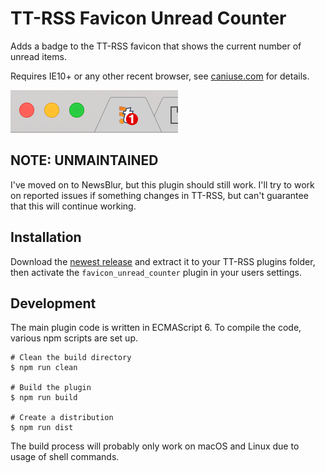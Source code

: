 # TT-RSS Favicon Unread Counter

Adds a badge to the TT-RSS favicon that shows the current number of unread items.

Requires IE10+ or any other recent browser, see [caniuse.com](http://caniuse.com/#feat=mutationobserver) for details.

![Screenshot](screenshot.png)

## NOTE: UNMAINTAINED

I've moved on to NewsBlur, but this plugin should still work. I'll try to work on reported issues if something changes in TT-RSS, but can't guarantee that this will continue working.

## Installation

Download the [newest release](https://github.com/Strayer/tt-rss-favicon-unread-counter/releases) and extract it to your TT-RSS plugins folder, then activate the `favicon_unread_counter` plugin in your users settings.

## Development

The main plugin code is written in ECMAScript 6. To compile the code, various npm scripts are set up.

```
# Clean the build directory
$ npm run clean

# Build the plugin
$ npm run build

# Create a distribution
$ npm run dist
```

The build process will probably only work on macOS and Linux due to usage of shell commands.
